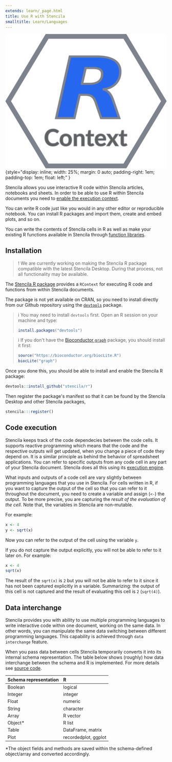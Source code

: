 ```yaml
---
extends: learn/_page.html
title: Use R with Stencila
smalltitle: Learn/Languages
---
```


![Stencila R Context](../img/r-context.png){style="display: inline; width: 25%; margin: 0 auto; padding-right: 1em; padding-top: 1em; float: left;" }

Stencila allows you use interactive R code within Stencila articles, notebooks and sheets.
In order to be able to use R within Stencila documents you need to
[enable the execution context](#installation).

You can write R code
just like you would in any other editor or reproducible notebook. You can install R packages and import them,
create and embed plots, and so on.

You can write the contents of Stencila cells in R as well as make your existing R functions available in Stencila through [function libraries](#functions).

## Installation

> ! We are currently working on making the Stencila R package compatible with the latest Stencila Desktop. During that process, not all functionality may be available.

The [Stencila R package](https://github.com/stencila/r) provides a `RContext` for executing R code and functions from within Stencila documents.

The package is not yet available on CRAN, so you need to install directly from our Github repository using the [`devtools`](https://github.com/hadley/devtools) package.

> i You may need to install `devtools` first. Open an R session on your machine and type:
>
> ```r
> install.packages("devtools")
> ```

> i If you don't have the [Bioconductor `graph`](https://www.bioconductor.org/packages/release/bioc/html/graph.html) package, you should install it first:
>
> ```r
> source("https://bioconductor.org/biocLite.R")
> biocLite("graph")
> ```

Once you done this, you should be able to install and enable the Stencila R package:

```r
devtools::install_github("stencila/r")
```

Then register the package's manifest so that it can be found by the Stencila Desktop and other Stencila packages,

```r
stencila:::register()
```

## Code execution

Stencila keeps track of the code dependecies between the code cells. It supports reactive programming which means that the code and the respective outputs
will get updated, when you change a piece of code they depend on. It is a similar principle as behind the behavior of spreadsheet applications.
You can refer to specific outputs from any code cell in any part of your Stencila document. Stencila does all this using its [execution engine]().

What inputs and outputs of a code cell are vary slightly between programming languages that you use in Stencila. For cells written in R,
if you want to capture the output of the cell so that you can refer to it throughout the document, you need to create a variable and assign (`<-`) the output. To be more precise, you are capturing the _result of the evaluation of the cell_.
Note that, the variables in Stencila are non-mutable.

For example:

```r
x <- 4
y <- sqrt(x)
```

Now you can refer to the output of the cell using the variable `y`.

If you do not capture the output explicitly, you will not be able to refer to it later on. For example:

```r
x <- 4
sqrt(x)
```

The result of the `sqrt(x)` is `2` but you will not be able to refer to it since it has not been captured explicitly in a variable.
Summarizing: the output of this cell is not captured and the result of evaluating this cell is `2` (`sqrt(4)`).

## Data interchange

Stencila provides you with ability to use multiple programming languages to write interactive code within
one document, working on the same data. In other words, you can manipulate the same data switching between different programming
languages. This capability is achieved through `data interchange` feature.

When you pass data between cells Stencila temporarily converts it into its internal schema representation.
The table below shows (roughly) how data interchange between the schema and R is implemented. For more details
see [source code](https://github.com/stencila/r/blob/master/R/type.R).

| Schema representation | R                    |
| :-------------------- | :------------------- |
| Boolean               | logical              |
| Integer               | integer              |
| Float                 | numeric              |
| String                | character            |
| Array                 | R vector             |
| Object\*              | R list               |
| Table                 | DataFrame, matrix    |
| Plot                  | recordedplot, ggplot |

\*The object fields and methods are saved within the schema-defined object/array and converted accordingly.

